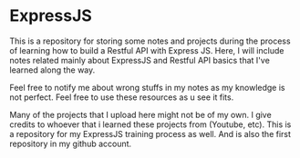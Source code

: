 # ExpressJS
This is a repository for storing some notes and projects during the process of learning how to build a Restful API with Express JS.
Here, I will include notes related mainly about ExpressJS and Restful API basics that I've learned along the way.

Feel free to notify me about wrong stuffs in my notes as my knowledge is not perfect.
Feel free to use these resources as u see it fits.

Many of the projects that I upload here might not be of my own.
I give credits to whoever that i learned these projects from (Youtube, etc).
This is a repository for my ExpressJS training process as well.
And is also the first repository in my github account.

